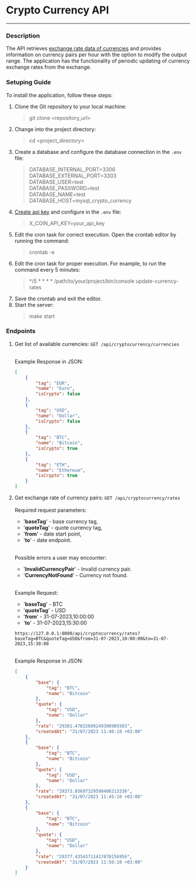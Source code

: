 # Crypto Currency API

---
### Description
The API retrieves [exchange rate data of currencies](https://www.coinapi.io/) and provides information on currency pairs per hour with the option to modify the output range. The application has the functionality of periodic updating of currency exchange rates from the exchange.

### Setuping Guide
To install the application, follow these steps:
1. Clone the Git repository to your local machine:
   > git clone <repository_url>
2. Change into the project directory:
   > cd <project_directory>
3. Create a database and configure the database connection in the `.env` file:
   > DATABASE_INTERNAL_PORT=3306\
   > DATABASE_EXTERNAL_PORT=3303\
   > DATABASE_USER=test\
   > DATABASE_PASSWORD=test\
   > DATABASE_NAME=test\
   > DATABASE_HOST=mysql_crypto_currency
4. [Create api key](https://www.coinapi.io/) and configure in the `.env` file:
   > X_COIN_API_KEY=your_api_key
5. Edit the cron task for correct execution. Open the crontab editor by running the command:
   > crontab -e
6. Edit the cron task for proper execution. For example, to run the command every 5 minutes:
    > */5 * * * * /path/to/your/project/bin/console update-currency-rates
7. Save the crontab and exit the editor.
8. Start the server:
    > make start

### Endpoints
1. Get list of available currencies: `GET /api/cryptocurrency/currencies`

   \
   Example Response in JSON:
    ```json
    [
        {
            "tag": "EUR",
            "name": "Euro",
            "isCrypto": false
        },
        {
            "tag": "USD",
            "name": "Dollar",
            "isCrypto": false
        },
        {
            "tag": "BTC",
            "name": "Bitcoin",
            "isCrypto": true
        },
        {
            "tag": "ETH",
            "name": "Ethereum",
            "isCrypto": true
        }
    ]
    ```
   
2. Get exchange rate of currency pairs: `GET /api/cryptocurrency/rates`\
    \
    Required request parameters:
   - '**baseTag**' - base currency tag,
   - '**quoteTag**' - quote currency tag,
   - '**from**' - date start point,
   - '**to**' - date endpoint.

   \
   Possible errors a user may encounter:
    - '**InvalidCurrencyPair**' - Invalid currency pair.
    - '**CurrencyNotFound**' - Currency not found.

    \
    Example Request:
    - '**baseTag**' - BTC
    - '**quoteTag**' - USD
    - '**from**' - 31-07-2023,10:00:00
    - '**to**' - 31-07-2023,15:30:00
    ```
    https://127.0.0.1:8000/api/cryptocurrency/rates?baseTag=BTC&quoteTag=USD&from=31-07-2023,10:00:00&to=31-07-2023,15:30:00
    ```

    \
    Example Response in JSON:
    ```json
    [
        {
            "base": {
                "tag": "BTC",
                "name": "Bitcoin"
            },
            "quote": {
                "tag": "USD",
                "name": "Dollar"
            },
            "rate": "29381.47815609249300905503",
            "createdAt": "31/07/2023 11:40:10 +03:00"
        },
        {
            "base": {
                "tag": "BTC",
                "name": "Bitcoin"
            },
            "quote": {
                "tag": "USD",
                "name": "Dollar"
            },
            "rate": "29373.85697329598406213336",
            "createdAt": "31/07/2023 11:45:10 +03:00"
        },
        {
            "base": {
                "tag": "BTC",
                "name": "Bitcoin"
            },
            "quote": {
                "tag": "USD",
                "name": "Dollar"
            },
            "rate": "29377.43543711417078156956",
            "createdAt": "31/07/2023 11:50:10 +03:00"
        }
    ]
    ```
